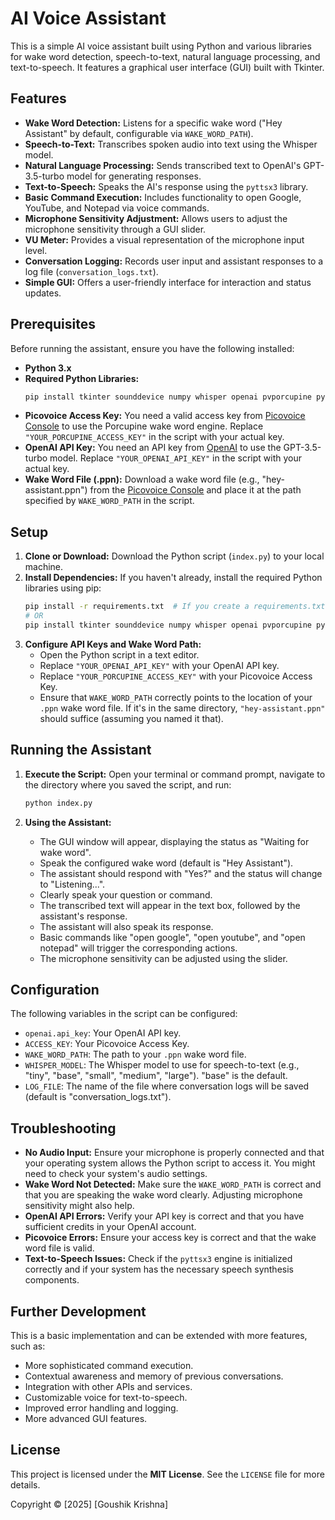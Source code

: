 # AI Voice Assistant

This is a simple AI voice assistant built using Python and various libraries for wake word detection, speech-to-text, natural language processing, and text-to-speech. It features a graphical user interface (GUI) built with Tkinter.

## Features

* **Wake Word Detection:** Listens for a specific wake word ("Hey Assistant" by default, configurable via `WAKE_WORD_PATH`).
* **Speech-to-Text:** Transcribes spoken audio into text using the Whisper model.
* **Natural Language Processing:** Sends transcribed text to OpenAI's GPT-3.5-turbo model for generating responses.
* **Text-to-Speech:** Speaks the AI's response using the `pyttsx3` library.
* **Basic Command Execution:** Includes functionality to open Google, YouTube, and Notepad via voice commands.
* **Microphone Sensitivity Adjustment:** Allows users to adjust the microphone sensitivity through a GUI slider.
* **VU Meter:** Provides a visual representation of the microphone input level.
* **Conversation Logging:** Records user input and assistant responses to a log file (`conversation_logs.txt`).
* **Simple GUI:** Offers a user-friendly interface for interaction and status updates.

## Prerequisites

Before running the assistant, ensure you have the following installed:

* **Python 3.x**
* **Required Python Libraries:**
    ```bash
    pip install tkinter sounddevice numpy whisper openai pvporcupine pyttsx3 scipy webbrowser
    ```
* **Picovoice Access Key:** You need a valid access key from [Picovoice Console](https://console.picovoice.ai/) to use the Porcupine wake word engine. Replace `"YOUR_PORCUPINE_ACCESS_KEY"` in the script with your actual key.
* **OpenAI API Key:** You need an API key from [OpenAI](https://openai.com/api/) to use the GPT-3.5-turbo model. Replace `"YOUR_OPENAI_API_KEY"` in the script with your actual key.
* **Wake Word File (.ppn):** Download a wake word file (e.g., "hey-assistant.ppn") from the [Picovoice Console](https://console.picovoice.ai/) and place it at the path specified by `WAKE_WORD_PATH` in the script.

## Setup

1.  **Clone or Download:** Download the Python script (`index.py`) to your local machine.
2.  **Install Dependencies:** If you haven't already, install the required Python libraries using pip:
    ```bash
    pip install -r requirements.txt  # If you create a requirements.txt file
    # OR
    pip install tkinter sounddevice numpy whisper openai pvporcupine pyttsx3 scipy webbrowser
    ```
3.  **Configure API Keys and Wake Word Path:**
    * Open the Python script in a text editor.
    * Replace `"YOUR_OPENAI_API_KEY"` with your OpenAI API key.
    * Replace `"YOUR_PORCUPINE_ACCESS_KEY"` with your Picovoice Access Key.
    * Ensure that `WAKE_WORD_PATH` correctly points to the location of your `.ppn` wake word file. If it's in the same directory, `"hey-assistant.ppn"` should suffice (assuming you named it that).

## Running the Assistant

1.  **Execute the Script:** Open your terminal or command prompt, navigate to the directory where you saved the script, and run:
    ```bash
    python index.py
    ```
    
2.  **Using the Assistant:**
    * The GUI window will appear, displaying the status as "Waiting for wake word".
    * Speak the configured wake word (default is "Hey Assistant").
    * The assistant should respond with "Yes?" and the status will change to "Listening...".
    * Clearly speak your question or command.
    * The transcribed text will appear in the text box, followed by the assistant's response.
    * The assistant will also speak its response.
    * Basic commands like "open google", "open youtube", and "open notepad" will trigger the corresponding actions.
    * The microphone sensitivity can be adjusted using the slider.

## Configuration

The following variables in the script can be configured:

* `openai.api_key`: Your OpenAI API key.
* `ACCESS_KEY`: Your Picovoice Access Key.
* `WAKE_WORD_PATH`: The path to your `.ppn` wake word file.
* `WHISPER_MODEL`: The Whisper model to use for speech-to-text (e.g., "tiny", "base", "small", "medium", "large"). "base" is the default.
* `LOG_FILE`: The name of the file where conversation logs will be saved (default is "conversation_logs.txt").

## Troubleshooting

* **No Audio Input:** Ensure your microphone is properly connected and that your operating system allows the Python script to access it. You might need to check your system's audio settings.
* **Wake Word Not Detected:** Make sure the `WAKE_WORD_PATH` is correct and that you are speaking the wake word clearly. Adjusting microphone sensitivity might also help.
* **OpenAI API Errors:** Verify your API key is correct and that you have sufficient credits in your OpenAI account.
* **Picovoice Errors:** Ensure your access key is correct and that the wake word file is valid.
* **Text-to-Speech Issues:** Check if the `pyttsx3` engine is initialized correctly and if your system has the necessary speech synthesis components.

## Further Development

This is a basic implementation and can be extended with more features, such as:

* More sophisticated command execution.
* Contextual awareness and memory of previous conversations.
* Integration with other APIs and services.
* Customizable voice for text-to-speech.
* Improved error handling and logging.
* More advanced GUI features.

## License

This project is licensed under the **MIT License**. See the `LICENSE` file for more details.

Copyright © [2025] [Goushik Krishna]
